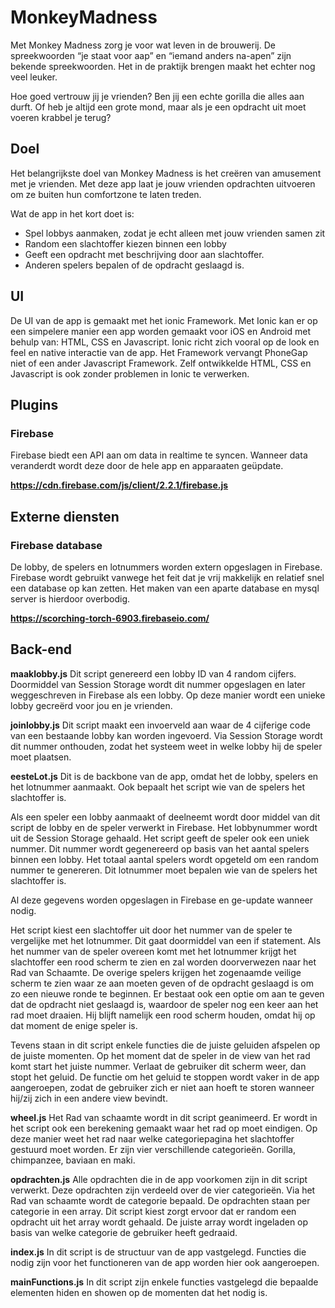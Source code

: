 # MonkeyMadness
Met Monkey Madness zorg je voor wat leven in de brouwerij. De spreekwoorden “je staat voor aap” en “iemand anders na-apen” zijn bekende spreekwoorden. Het in de praktijk brengen maakt het echter nog veel leuker. 

Hoe goed vertrouw jij je vrienden? Ben jij een echte gorilla die alles aan durft. Of heb je altijd een grote mond, maar als je een opdracht uit moet voeren krabbel je terug?


## Doel
Het belangrijkste doel van Monkey Madness is het creëren van amusement met je vrienden. Met deze app laat je jouw vrienden opdrachten uitvoeren om ze buiten hun comfortzone te laten treden.

Wat de app in het kort doet is:
- Spel lobbys aanmaken, zodat je echt alleen met jouw vrienden samen zit
- Random een slachtoffer kiezen binnen een lobby
- Geeft een opdracht met beschrijving door aan slachtoffer.
- Anderen spelers bepalen of de opdracht geslaagd is.

## UI
De UI van de app is gemaakt met het ionic Framework. Met Ionic kan er op een simpelere manier een app worden gemaakt voor iOS en Android met behulp van: HTML, CSS en Javascript. Ionic richt zich vooral op de look en feel en native interactie van de app. Het Framework vervangt PhoneGap niet of een ander Javascript Framework. Zelf ontwikkelde HTML, CSS en Javascript is ook zonder problemen in Ionic te verwerken.

## Plugins

### Firebase
Firebase biedt een API aan om data in realtime te syncen. Wanneer data veranderdt wordt deze door de hele app en apparaaten geüpdate.

**https://cdn.firebase.com/js/client/2.2.1/firebase.js**


## Externe diensten 

### Firebase database
De lobby, de spelers en lotnummers worden extern opgeslagen in Firebase. Firebase wordt gebruikt vanwege het feit dat je vrij makkelijk en relatief snel een database op kan zetten. Het maken van een aparte database en mysql server is hierdoor overbodig. 
 
**https://scorching-torch-6903.firebaseio.com/**

## Back-end
**maaklobby.js** Dit script genereerd een lobby ID van 4 random cijfers. Doormiddel van Session Storage wordt dit nummer opgeslagen en later weggeschreven in Firebase als een lobby. Op deze manier wordt een unieke lobby gecreërd voor jou en je vrienden. 

**joinlobby.js** Dit script maakt een invoerveld aan waar de 4 cijferige code van een bestaande lobby kan worden ingevoerd. Via Session Storage wordt dit nummer onthouden, zodat het systeem weet in welke lobby hij de speler moet plaatsen.

**eesteLot.js** Dit is de backbone van de app, omdat het de lobby, spelers en het lotnummer aanmaakt. Ook bepaalt het script wie van de spelers het slachtoffer is.

Als een speler een lobby aanmaakt of deelneemt wordt door middel van dit script de lobby en de speler verwerkt in Firebase. Het lobbynummer wordt uit de Session Storage gehaald. Het script geeft de speler ook een uniek nummer. Dit nummer wordt gegenereerd op basis van het aantal spelers binnen een lobby. Het totaal aantal spelers wordt opgeteld om een random nummer te genereren. Dit lotnummer moet bepalen wie van de spelers het slachtoffer is. 

Al deze gegevens worden opgeslagen in Firebase en ge-update wanneer nodig.

Het script kiest een slachtoffer uit door het nummer van de speler te vergelijke met het lotnummer. Dit gaat doormiddel van een if statement. Als het nummer van de speler overeen komt met het lotnummer krijgt het slachtoffer een rood scherm te zien en zal worden doorverwezen naar het Rad van Schaamte. De overige spelers krijgen het zogenaamde veilige scherm te zien waar ze aan moeten geven of de opdracht geslaagd is om zo een nieuwe ronde te beginnen. Er bestaat ook een optie om aan te geven dat de opdracht niet geslaagd is, waardoor de speler nog een keer aan het rad moet draaien. Hij blijft namelijk een rood scherm houden, omdat hij op dat moment de enige speler is.

Tevens staan in dit script enkele functies die de juiste geluiden afspelen op de juiste momenten. Op het moment dat de speler in de view van het rad komt start het juiste nummer. Verlaat de gebruiker dit scherm weer, dan stopt het geluid. De functie om het geluid te stoppen wordt vaker in de app aangeroepen, zodat de gebruiker zich er niet aan hoeft te storen wanneer hij/zij zich in een andere view bevindt. 

**wheel.js** Het Rad van schaamte wordt in dit script geanimeerd. Er wordt in het script ook een berekening gemaakt waar het rad op moet eindigen. Op deze manier weet het rad naar welke categoriepagina het slachtoffer gestuurd moet worden. Er zijn vier verschillende categorieën. Gorilla, chimpanzee, baviaan en maki. 

**opdrachten.js** Alle opdrachten die in de app voorkomen zijn in dit script verwerkt. Deze opdrachten zijn verdeeld over de vier categorieën. Via het Rad van schaamte wordt de categorie bepaald. De opdrachten staan per categorie in een array. Dit script kiest zorgt ervoor dat er random een opdracht uit het array wordt gehaald. De juiste array wordt ingeladen op basis van welke categorie de gebruiker heeft gedraaid.  

**index.js** In dit script is de structuur van de app vastgelegd. Functies die nodig zijn voor het functioneren van de app worden hier ook aangeroepen. 

**mainFunctions.js** In dit script zijn enkele functies vastgelegd die bepaalde elementen hiden en showen op de momenten dat het nodig is.
